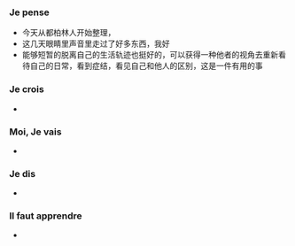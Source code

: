 ### Je pense
- 今天从都柏林人开始整理，
- 这几天眼睛里声音里走过了好多东西，我好
- 能够短暂的脱离自己的生活轨迹也挺好的，可以获得一种他者的视角去重新看待自己的日常，看到症结，看见自己和他人的区别，这是一件有用的事


### Je crois
- 


### Moi, Je vais
- 


### Je dis
- 


### Il faut apprendre
- 